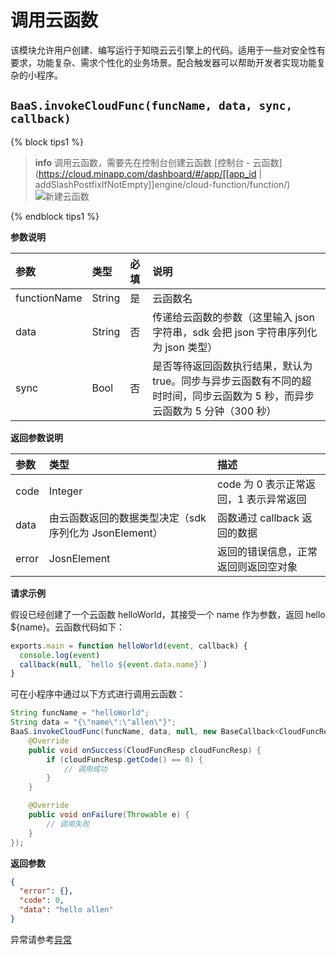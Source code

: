 <!-- ex_nonav -->

# 调用云函数

该模块允许用户创建、编写运行于知晓云云引擎上的代码。适用于一些对安全性有要求，功能复杂、需求个性化的业务场景。配合触发器可以帮助开发者实现功能复杂的小程序。

## `BaaS.invokeCloudFunc(funcName, data, sync, callback)` 

{% block tips1 %}

> **info**
> 调用云函数，需要先在控制台创建云函数 [控制台 - 云函数](https://cloud.minapp.com/dashboard/#/app/[[app_id | addSlashPostfixIfNotEmpty]]engine/cloud-function/function/)
> ![新建云函数](/images/dashboard/cloud-function-add.jpg)

{% endblock tips1 %}

**参数说明**

| 参数          | 类型   | 必填 | 说明 |
| :----------- | :----- | :-- | :-- |
| functionName | String | 是  | 云函数名 |
| data         | String | 否  | 传递给云函数的参数（这里输入 json 字符串，sdk 会把 json 字符串序列化为 json 类型） |
| sync         | Bool   | 否  | 是否等待返回函数执行结果，默认为 true。同步与异步云函数有不同的超时时间，同步云函数为 5 秒，而异步云函数为 5 分钟（300 秒）|

**返回参数说明**

| 参数   | 类型                   | 描述 |
| :---- | :--------------------- | :-- |
| code  | Integer                                          | code 为 0 表示正常返回，1 表示异常返回 |
| data  | 由云函数返回的数据类型决定（sdk 序列化为 JsonElement） | 函数通过 callback 返回的数据 |
| error | JosnElement                                      | 返回的错误信息，正常返回则返回空对象 |

**请求示例**

假设已经创建了一个云函数 helloWorld，其接受一个 name 作为参数，返回 hello ${name}。云函数代码如下：

```js
exports.main = function helloWorld(event, callback) {
  console.log(event)
  callback(null, `hello ${event.data.name}`)
}
```

可在小程序中通过以下方式进行调用云函数：

```java
String funcName = "helloWorld";
String data = "{\"name\":\"allen\"}";
BaaS.invokeCloudFunc(funcName, data, null, new BaseCallback<CloudFuncResp>() {
    @Override
    public void onSuccess(CloudFuncResp cloudFuncResp) {
        if (cloudFuncResp.getCode() == 0) {
            // 调用成功
        }
    }

    @Override
    public void onFailure(Throwable e) {
        // 调用失败
    }
});
```

**返回参数**

```json
{
  "error": {},
  "code": 0,
  "data": "hello allen"
}
```

异常请参考[异常](./error-code.md)
